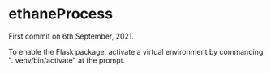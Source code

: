 # ethaneProcess

First commit on 6th September, 2021.

To enable the Flask package, activate a virtual environment by commanding ". venv/bin/activate" at the prompt.
